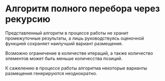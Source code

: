 # Алгоритм полного перебора через рекурсию 

Представленный алгоритм в процессе работы не хранит промежуточные результаты, 
а лишь руководствуясь оценочной функцией сохраняет наилучший вариант размещения.  

Возможно ограничение в количестве итераций, а также количество элементов может быть меньше количесства позиций. 

К сажелению в процессе работы алгоритма некоторые варианты размещения генерируются неоднократно. 
